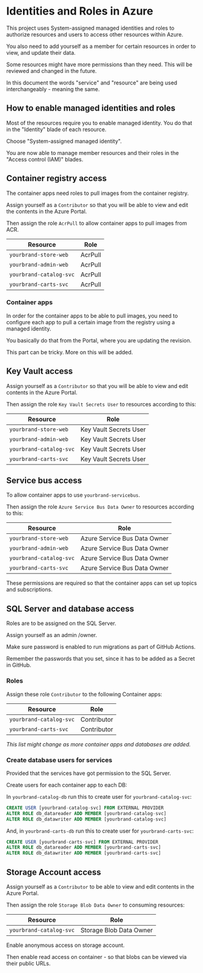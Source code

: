 # Identities and Roles in Azure

This project uses System-assigned managed identities and roles to authorize resources and users to access other resources within Azure.

You also need to add yourself as a member for certain resources in order to view, and update their data.

Some resources might have more permissions than they need. This will be reviewed and changed in the future.

In this document the words "service" and "resource" are being used interchangeably - meaning the same.

## How to enable managed identities and roles

Most of the resources require you to enable managed identity. You do that in the "Identity" blade of each resource.

Choose "System-assigned managed identity".

You are now able to manage member resources and their roles in the "Access control (IAM)" blades.

## Container registry access

The container apps need roles to pull images from the container registry.

Assign yourself as a ``Contributor`` so that you will be able to view and edit the contents in the Azure Portal.

Then assign the role ``AcrPull`` to allow container apps to pull images from ACR.

| Resource                   | Role    |
|--------                    |----     |
| ``yourbrand-store-web``    | AcrPull |
| ``yourbrand-admin-web``    | AcrPull |
| ``yourbrand-catalog-svc``  | AcrPull |
| ``yourbrand-carts-svc``    | AcrPull |

### Container apps

In order for the container apps to be able to pull images, you need to configure each app to pull a certain image from the registry using a managed identity.

You basically do that from the Portal, where you are updating the revision.

This part can be tricky. More on this will be added.

## Key Vault access

Assign yourself as a ``Contributor`` so that you will be able to view and edit contents in the Azure Portal.

Then assign the role ``Key Vault Secrets User`` to resources according to this:

| Resource                   | Role                    |
|--------                    |----                     |
| ``yourbrand-store-web``    | Key Vault Secrets User  |
| ``yourbrand-admin-web``    | Key Vault Secrets User  |
| ``yourbrand-catalog-svc``  | Key Vault Secrets User  |
| ``yourbrand-carts-svc``    | Key Vault Secrets User  |

## Service bus access

To allow container apps to use ``yourbrand-servicebus``.

Then assign the role ``Azure Service Bus Data Owner`` to resources according to this:

| Resource                   | Role                          |
|--------                    |----                           |
| ``yourbrand-store-web``    | Azure Service Bus Data Owner  |
| ``yourbrand-admin-web``    | Azure Service Bus Data Owner  |
| ``yourbrand-catalog-svc``  | Azure Service Bus Data Owner  |
| ``yourbrand-carts-svc``    | Azure Service Bus Data Owner  |

These permissions are required so that the container apps can set up topics and subscriptions.

## SQL Server and database access

Roles are to be assigned on the SQL Server.

Assign yourself as an admin /owner.

Make sure password is enabled to run migrations as part of GitHub Actions. 

Remember the passwords that you set, since it has to be added as a Secret in GitHub.

### Roles

Assign these role ``Contributor`` to the following Container apps:

| Resource                   | Role          |
|--------                    |----           |
| ``yourbrand-catalog-svc``  | Contributor   |
| ``yourbrand-carts-svc``    | Contributor   |

_This list might change as more  container apps and databases are added._

### Create database users for services

Provided that the services have got permission to the SQL Server.

Create users for each container app to each DB:

In ``yourbrand-catalog-db`` run this to create user for ``yourbrand-catalog-svc``:

```sql
CREATE USER [yourbrand-catalog-svc] FROM EXTERNAL PROVIDER
ALTER ROLE db_datareader ADD MEMBER [yourbrand-catalog-svc]
ALTER ROLE db_datawriter ADD MEMBER [yourbrand-catalog-svc]
```

And, in ``yourbrand-carts-db`` run this to create user for ``yourbrand-carts-svc``:

```sql
CREATE USER [yourbrand-carts-svc] FROM EXTERNAL PROVIDER
ALTER ROLE db_datareader ADD MEMBER [yourbrand-carts-svc]
ALTER ROLE db_datawriter ADD MEMBER [yourbrand-carts-svc]
```

## Storage Account access

Assign yourself as a ``Contributor`` to be able to view and edit contents in the Azure Portal.

Then assign the role ``Storage Blob Data Owner`` to consuming resources:

| Resource                   | Role                      |
|--------                    |----                       |
| ``yourbrand-catalog-svc``  | Storage Blob Data Owner   |

Enable anonymous access on storage account.

Then enable read access on container - so that blobs can be viewed via their public URLs.
